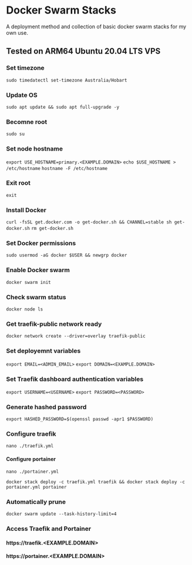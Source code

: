 # Docker Swarm Stacks
A deployment method and collection of basic docker swarm stacks for my own use.

## Tested on ARM64 Ubuntu 20.04 LTS VPS

### Set timezone
```sudo timedatectl set-timezone Australia/Hobart```

### Update OS
```sudo apt update && sudo apt full-upgrade -y```

### Becomne root
```sudo su```

### Set node hostname
```export USE_HOSTNAME=primary.<EXAMPLE.DOMAIN>```
```echo $USE_HOSTNAME > /etc/hostname```
```hostname -F /etc/hostname```

### Exit root
```exit```

### Install Docker
```curl -fsSL get.docker.com -o get-docker.sh && CHANNEL=stable sh get-docker.sh```
```rm get-docker.sh```

### Set Docker permissions
```sudo usermod -aG docker $USER && newgrp docker```

### Enable Docker swarm
```docker swarm init```

### Check swarm status
```docker node ls```

### Get traefik-public network ready
```docker network create --driver=overlay traefik-public```

### Set deployemnt variables
```export EMAIL=<ADMIN_EMAIL>```
```export DOMAIN=<EXAMPLE.DOMAIN>```

### Set Traefik dashboard authentication variables
```export USERNAME=<USERNAME>```
```export PASSWORD=<PASSWORD>```

### Generate hashed password
```export HASHED_PASSWORD=$(openssl passwd -apr1 $PASSWORD)```

### Configure traefik
```nano ./traefik.yml```

#### Configure portainer
```nano ./portainer.yml```

```docker stack deploy -c traefik.yml traefik && docker stack deploy -c portainer.yml portainer```

### Automatically prune
```docker swarm update --task-history-limit=4```

### Access Traefik and Portainer
#### https://traefik.<EXAMPLE.DOMAIN>
#### https://portainer.<EXAMPLE.DOMAIN>
